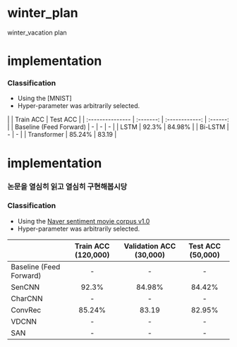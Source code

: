 # winter_plan
winter_vacation plan
# implementation


### Classification
+ Using the [MNIST]
+ Hyper-parameter was arbitrarily selected.

|                  | Train ACC | Test ACC |
| :--------------- | :-------: | :------------: | :------: |
| Baseline (Feed Forward)         |  -  |     -     |  -  |
| LSTM          |  92.3%  |     84.98%     |
| Bi-LSTM       | - | - |
| Transformer       |  85.24% |  83.19  |



# implementation
### 논문을 열심히 읽고 열심히 구현해봅시당

### Classification
+ Using the [Naver sentiment movie corpus v1.0](https://github.com/e9t/nsmc)
+ Hyper-parameter was arbitrarily selected.

|                  | Train ACC (120,000) | Validation ACC (30,000) | Test ACC (50,000) |
| :--------------- | :-------: | :------------: | :------: |
| Baseline (Feed Forward)         |  -  |     -     |  -  |
| SenCNN           |  92.3%  |     84.98%     |  84.42%  |
| CharCNN          | - | - | - |
| ConvRec          |  85.24% |  83.19  |  82.95%  |
| VDCNN            | - | - | - |
| SAN | - | - | - |
